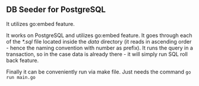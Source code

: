 ## DB Seeder for PostgreSQL

It utilizes go:embed feature.

It works on PostgreSQL and utilizes go:embed feature. 
It goes through each of the _*.sql_ file located inside the *data* directory (it reads in ascending order - hence the naming convention with number as prefix). 
It runs the query in a transaction, so in the case data is already there - it will simply run SQL roll back feature. 

Finally it can be conveniently run via make file. 
Just needs the command 
```go run main.go```
